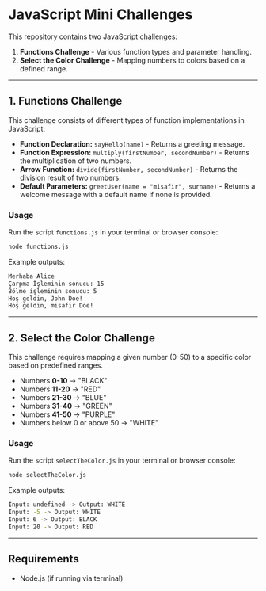 # JavaScript Mini Challenges

This repository contains two JavaScript challenges:

1. **Functions Challenge** - Various function types and parameter handling.
2. **Select the Color Challenge** - Mapping numbers to colors based on a defined range.

---

## 1. Functions Challenge

This challenge consists of different types of function implementations in JavaScript:

- **Function Declaration:** `sayHello(name)` - Returns a greeting message.
- **Function Expression:** `multiply(firstNumber, secondNumber)` - Returns the multiplication of two numbers.
- **Arrow Function:** `divide(firstNumber, secondNumber)` - Returns the division result of two numbers.
- **Default Parameters:** `greetUser(name = "misafir", surname)` - Returns a welcome message with a default name if none is provided.

### Usage

Run the script `functions.js` in your terminal or browser console:

```sh
node functions.js
```

Example outputs:

```sh
Merhaba Alice
Çarpma İşleminin sonucu: 15
Bölme işleminin sonucu: 5
Hoş geldin, John Doe!
Hoş geldin, misafir Doe!
```

---

## 2. Select the Color Challenge

This challenge requires mapping a given number (0-50) to a specific color based on predefined ranges.

- Numbers **0-10** → "BLACK"
- Numbers **11-20** → "RED"
- Numbers **21-30** → "BLUE"
- Numbers **31-40** → "GREEN"
- Numbers **41-50** → "PURPLE"
- Numbers below 0 or above 50 → "WHITE"

### Usage

Run the script `selectTheColor.js` in your terminal or browser console:

```sh
node selectTheColor.js
```

Example outputs:

```sh
Input: undefined -> Output: WHITE
Input: -5 -> Output: WHITE
Input: 6 -> Output: BLACK
Input: 20 -> Output: RED
```

---

## Requirements

- Node.js (if running via terminal)
